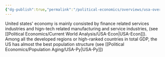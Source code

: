 ```yaml
---
{"dg-publish":true,"permalink":"/political-economics/overviews/usa-overview/","dgPassFrontmatter":true}
---
```


United states' economy is mainly consisted by finance related services industries and hign-tech related manufacturing and service industries, (see [[Political Economics/Current World Analysis/USA-Econ\|USA-Econ]]). Among all the developed regions or high-ranked countries in total GDP, the US has almost the best population structure (see [[Political Economics/Population Aging/USA-Py\|USA-Py]])
